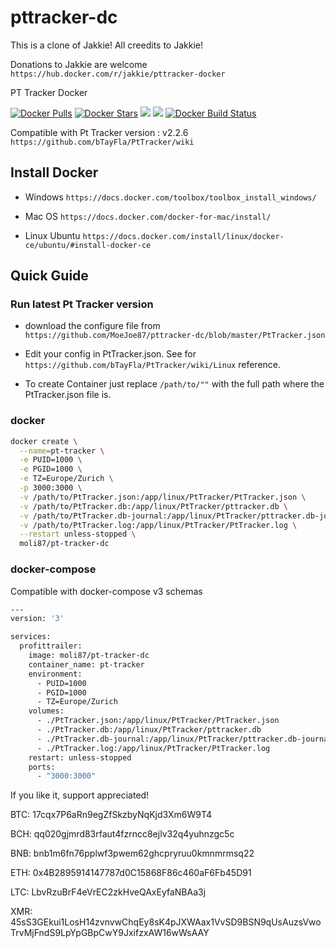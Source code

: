 # pttracker-dc

This is a clone of Jakkie! All creedits to Jakkie!

Donations to Jakkie are welcome `https://hub.docker.com/r/jakkie/pttracker-docker`

PT Tracker Docker

[![Docker Pulls](https://img.shields.io/docker/pulls/moli87/pt-tracker-dc.svg?label=pulls&logo=docker&logoColor=FFFFFF)](https://hub.docker.com/r/moli87/pt-tracker-dc/)
[![Docker Stars](https://img.shields.io/docker/stars/moli87/pt-tracker-dc.svg?label=stars&logo=docker&logoColor=FFFFFF)](https://hub.docker.com/r/moli87/pt-tracker-dc/)
[![](https://images.microbadger.com/badges/image/moli87/pt-tracker-dc.svg)](https://microbadger.com/images/moli87/pt-tracker-dc/ "Get your own image badge on microbadger.com")
[![](https://images.microbadger.com/badges/version/moli87/pt-tracker-dc.svg)](https://microbadger.com/images/moli87/pt-tracker-dc/ "Get your own version badge on microbadger.com")
[![Docker Build Status](https://img.shields.io/docker/cloud/build/moli87/pt-tracker-dc.svg?label=build&logo=docker&logoColor=FFFFFF)](https://hub.docker.com/r/moli87/pt-tracker-dc/)

Compatible with Pt Tracker version : v2.2.6
`https://github.com/bTayFla/PtTracker/wiki`

## Install Docker

- Windows `https://docs.docker.com/toolbox/toolbox_install_windows/`

- Mac OS `https://docs.docker.com/docker-for-mac/install/`

- Linux Ubuntu `https://docs.docker.com/install/linux/docker-ce/ubuntu/#install-docker-ce`

## Quick Guide

### Run latest Pt Tracker version

- download the configure file from `https://github.com/MoeJoe87/pttracker-dc/blob/master/PtTracker.json`

- Edit your config in PtTracker.json. See for `https://github.com/bTayFla/PtTracker/wiki/Linux` reference.

- To create Container just replace `/path/to/""`  with the full path where the PtTracker.json file is.

### docker

```bash
docker create \
  --name=pt-tracker \
  -e PUID=1000 \
  -e PGID=1000 \
  -e TZ=Europe/Zurich \
  -p 3000:3000 \
  -v /path/to/PtTracker.json:/app/linux/PtTracker/PtTracker.json \
  -v /path/to/PtTracker.db:/app/linux/PtTracker/pttracker.db \
  -v /path/to/PtTracker.db-journal:/app/linux/PtTracker/pttracker.db-journal \
  -v /path/to/PtTracker.log:/app/linux/PtTracker/PtTracker.log \
  --restart unless-stopped \
  moli87/pt-tracker-dc
```

### docker-compose

Compatible with docker-compose v3 schemas

```bash
---
version: '3'

services:
  profittrailer:
    image: moli87/pt-tracker-dc
    container_name: pt-tracker
    environment:
      - PUID=1000
      - PGID=1000
      - TZ=Europe/Zurich
    volumes:
      - ./PtTracker.json:/app/linux/PtTracker/PtTracker.json
      - ./PtTracker.db:/app/linux/PtTracker/pttracker.db
      - ./PtTracker.db-journal:/app/linux/PtTracker/pttracker.db-journal
      - ./PtTracker.log:/app/linux/PtTracker/PtTracker.log
    restart: unless-stopped
    ports:
      - "3000:3000"
```
If you like it, support appreciated!

BTC: 17cqx7P6aRn9egZfSkzbyNqKjd3Xm6W9T4

BCH: qq020gjmrd83rfaut4fzrncc8ejlv32q4yuhnzgc5c

BNB: bnb1m6fn76pplwf3pwem62ghcpryruu0kmnmrmsq22

ETH: 0x4B2895914147787d0C15868F86c460aF6Fb45D91

LTC: LbvRzuBrF4eVrEC2zkHveQAxEyfaNBAa3j

XMR: 45sS3GEkui1LosH14zvnvwChqEy8sK4pJXWAax1VvSD9BSN9qUsAuzsVwoTrvMjFndS9LpYpGBpCwY9JxifzxAW16wWsAAY
